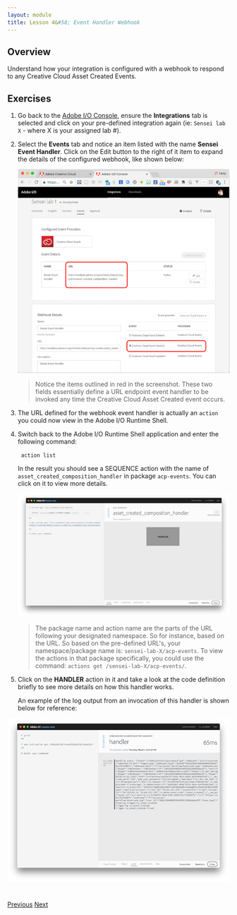 ```yaml
---
layout: module
title: Lesson 4&#58; Event Handler Webhook
---
```


## Overview
Understand how your integration is configured with a webhook to respond to any Creative Cloud Asset Created Events.

## Exercises
1. Go back to the [Adobe I/O Console](https://console.adobe.io), ensure the **Integrations** tab is selected and click on your pre-defined integration again (ie: `Sensei lab X` - where X is your assigned lab #).

2. Select the **Events** tab and notice an item listed with the name **Sensei Event Handler**. Click on the Edit button to the right of it  item to expand the details of the configured webhook, like shown below:

    ![](images/webhook-details.png)

    > Notice the items outlined in red in the screenshot. These two fields essentially define a URL endpoint event handler to be invoked any time the Creative Cloud Asset Created event occurs.

3. The URL defined for the webhook event handler is actually an `action` you could now view in the Adobe I/O Runtime Shell.

4. Switch back to the Adobe I/O Runtime Shell application and enter the following command:

        action list

    In the result you should see a SEQUENCE action with the name of `asset_created_composition_handler` in package `acp-events`. You can click on it to view more details.

   ![](images/asset_created_composition_handler.png)

   > The package name and action name are the parts of the URL following your designated namespace. So for instance, based on the URL. So based on the pre-defined URL's, your namespace/package name is: `sensei-lab-X/acp-events`. To view the actions in that package specifically, you could use the command: `actions get /sensei-lab-X/acp-events/`.

5. Click on the **HANDLER** action in it and take a look at the code definition briefly to see more details on how this handler works.

   An example of the log output from an invocation of this handler is shown below for reference:

  ![](images/handler-log-example.png)

<!-- SAVE FOR LATER SETUP 
### Update Existing Integration
1. Locate the integration by the name of (add name)
2. Select the Events tab and click the **Add Webhook** button
3. Register the URL `https://runtime-preview.adobe.io/api/v1/web/<namespace>/cc/cc_event_handler` as the webhook for the`Creative Cloud Asset Create` event

   ![](images/webhook-settings.png)

4. Click the **Save** button and wait for the webhook to verify the challenge correctly.
   >You will know when the webhook verifies properly when the status changes to **Active** and no error or warning was received.


### New Integration
1. Click the **New Integration** button

2. On the next page, choose the **Receive near-real time events** option

3. On the next page, choose **Creative Cloud Assets**
...
-->



<div class="row" style="margin-top:40px;">
<div class="col-sm-12">
<a href="lesson3.html" class="btn btn-default"><i class="glyphicon glyphicon-chevron-left"></i> Previous</a>
<a href="lesson5.html" class="btn btn-default pull-right">Next <i class="glyphicon
glyphicon-chevron-right"></i></a>
</div>
</div>
